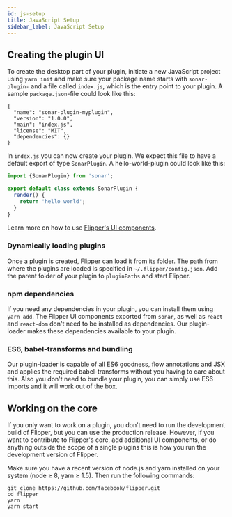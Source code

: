 ```yaml
---
id: js-setup
title: JavaScript Setup
sidebar_label: JavaScript Setup
---
```


## Creating the plugin UI

To create the desktop part of your plugin, initiate a new JavaScript project using `yarn init` and make sure your package name starts with `sonar-plugin-` and a file called `index.js`, which is the entry point to your plugin. A sample `package.json`-file could look like this:

```
{
  "name": "sonar-plugin-myplugin",
  "version": "1.0.0",
  "main": "index.js",
  "license": "MIT",
  "dependencies": {}
}
```

In `index.js` you can now create your plugin. We expect this file to have a default export of type `SonarPlugin`. A hello-world-plugin could look like this:

```js
import {SonarPlugin} from 'sonar';

export default class extends SonarPlugin {
  render() {
    return 'hello world';
  }
}
```

Learn more on how to use [Flipper's UI components](ui-components.md).

### Dynamically loading plugins

Once a plugin is created, Flipper can load it from its folder. The path from where the plugins are loaded is specified in `~/.flipper/config.json`. Add the parent folder of your plugin to `pluginPaths` and start Flipper.

### npm dependencies

If you need any dependencies in your plugin, you can install them using `yarn add`. The Flipper UI components exported from `sonar`, as well as `react` and `react-dom` don't need to be installed as dependencies. Our plugin-loader makes these dependencies available to your plugin.

### ES6, babel-transforms and bundling

Our plugin-loader is capable of all ES6 goodness, flow annotations and JSX and applies the required babel-transforms without you having to care about this. Also you don't need to bundle your plugin, you can simply use ES6 imports and it will work out of the box.

## Working on the core

If you only want to work on a plugin, you don't need to run the development build of Flipper, but you can use the production release. However, if you want to contribute to Flipper's core, add additional UI components, or do anything outside the scope of a single plugins this is how you run the development version of Flipper.

Make sure you have a recent version of node.js and yarn installed on your system (node ≥ 8, yarn ≥ 1.5). Then run the following commands:

```
git clone https://github.com/facebook/flipper.git
cd flipper
yarn
yarn start
```
